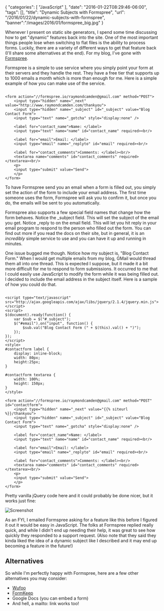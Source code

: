 {
   "categories": [
      "JavaScript"
   ],
   "date": "2016-01-22T08:29:46-06:00",
   "tags": [],
   "title": "Dynamic Subjects with Formspree",
   "url": "/2016/01/22/dynamic-subjects-with-formspree",
   "banner":"/images/2016/01/formspree_big.jpg"
}

Whenever I present on static site generators, I spend some time discussing how to get "dynamic" features back into the site. One of the most important things people lose when switching to flat files is the ability to process forms. Luckily, there are a variety of different ways to get that feature back (I'll share some alternatives at the end). For my blog, I've gone with [Formspree](http://formspree.io/).

<!--more-->

Formspree is a simple to use service where you simply point your form at their servers and they handle the rest. They have a free tier that supports up to 1000 emails a month which is more than enough for me. Here is a simple example of how you can make use of the service.

<pre><code class="language-markup">
&lt;form action=&quot;//formspree.io/raymondcamden@gmail.com&quot; method=&quot;POST&quot;&gt;
	&lt;input type=&quot;hidden&quot; name=&quot;_next&quot; value=&quot;http://www.raymondcamden.com/thankyou&quot;&gt;
	&lt;input type=&quot;hidden&quot; name=&quot;_subject&quot; id=&quot;_subject&quot; value=&quot;Blog Contact Form&quot;&gt;
	&lt;input type=&quot;text&quot; name=&quot;_gotcha&quot; style=&quot;display:none&quot; /&gt;
	
	&lt;label for=&quot;contact_name&quot;&gt;Name: &lt;/label&gt;
	&lt;input type=&quot;text&quot; name=&quot;name&quot; id=&quot;contact_name&quot; required&gt;&lt;br/&gt;
	
	&lt;label for=&quot;email&quot;&gt;Email: &lt;/label&gt;
	&lt;input type=&quot;email&quot; name=&quot;_replyto&quot; id=&quot;email&quot; required&gt;&lt;br/&gt;
	
	&lt;label for=&quot;contact_comments&quot;&gt;Comments: &lt;/label&gt;&lt;br/&gt;
	&lt;textarea name=&quot;comments&quot; id=&quot;contact_comments&quot; required&gt;&lt;/textarea&gt;&lt;br/&gt;
	&lt;p&gt;
	&lt;input type=&quot;submit&quot; value=&quot;Send&quot;&gt;
	&lt;/p&gt;
&lt;/form&gt;
</code></pre>

To have Formspree send you an email when a form is filled out, you simply set the action of the form to include your email address. The first time someone uses the form, Formspree will ask you to confirm it, but once you do, the emails will be sent to you automatically.

Formspree also supports a few special field names that change how the form behaves. Notice the _subject field. This will set the subject of the email you get. Notice _reply to on the email field. This will let you hit reply in your email program to respond to the person who filled out the form. You can find out more if you read the docs on their site, but in general, it is an *incredibly* simple service to use and you can have it up and running in minutes.

One issue bugged me though. Notice how my subject is, "Blog Contact Form." When I would get multiple emails from my blog, GMail would thread them all into one thread. This is expected I suppose, but it made it a bit more difficult for me to respond to form submissions. It occurred to me that I could easily use JavaScript to modify the form while it was being filled out. I decided to include the email address in the subject itself. Here is a sample of how you could do that.

<pre><code class="language-markup">
&lt;script type=&quot;text/javascript&quot; src=&quot;http://ajax.googleapis.com/ajax/libs/jquery/2.1.4/jquery.min.js&quot;&gt;&lt;/script&gt;
&lt;script&gt;
$(document).ready(function() {
	var $sub = $(&quot;#_subject&quot;);
	$(&quot;#email&quot;).on(&quot;input&quot;, function() {
		$sub.val(&quot;Blog Contact Form (&quot; + $(this).val() + &quot;)&quot;);
	});
});
&lt;/script&gt;
&lt;style&gt;
#contactform label {
	display: inline-block;
	width: 80px;
	height:25px;
}

#contactform textarea {
	width: 100%;
	height: 150px;
}			
&lt;/style&gt;
	
&lt;form action=&quot;//formspree.io/raymondcamden@gmail.com&quot; method=&quot;POST&quot; id=&quot;contactform&quot;&gt;
	&lt;input type=&quot;hidden&quot; name=&quot;_next&quot; value=&quot;{{% siteurl %}}/thankyou&quot;&gt;
	&lt;input type=&quot;hidden&quot; name=&quot;_subject&quot; id=&quot;_subject&quot; value=&quot;Blog Contact Form&quot;&gt;
	&lt;input type=&quot;text&quot; name=&quot;_gotcha&quot; style=&quot;display:none&quot; /&gt;
	
	&lt;label for=&quot;contact_name&quot;&gt;Name: &lt;/label&gt;
	&lt;input type=&quot;text&quot; name=&quot;name&quot; id=&quot;contact_name&quot; required&gt;&lt;br/&gt;
	
	&lt;label for=&quot;email&quot;&gt;Email: &lt;/label&gt;
	&lt;input type=&quot;email&quot; name=&quot;_replyto&quot; id=&quot;email&quot; required&gt;&lt;br/&gt;
	
	&lt;label for=&quot;contact_comments&quot;&gt;Comments: &lt;/label&gt;&lt;br/&gt;
	&lt;textarea name=&quot;comments&quot; id=&quot;contact_comments&quot; required&gt;&lt;/textarea&gt;&lt;br/&gt;
	&lt;p&gt;
	&lt;input type=&quot;submit&quot; value=&quot;Send&quot;&gt;
	&lt;/p&gt;
&lt;/form&gt;
</code></pre>

Pretty vanilla jQuery code here and it could probably be done nicer, but it works just fine:

![Screenshot](/images/2016/01/formspree1.png)

As an FYI, I emailed Formspree asking for a feature like this before I figured it out it would be easy in JavaScript. The folks at Formspree replied really quick, and while I didn't end up needing their help, it was great to see how quickly they responded to a support request. (Also note that they said they kinda liked the idea of a dynamic subject like I described and it may end up becoming a feature in the future!)

Alternatives
--

So while I'm perfectly happy with Formspree, here are a few other alternatives you may consider:

* [Wufoo](http://www.wufoo.com/)
* [FormKeep](https://formkeep.com/)
* Google Docs (you can embed a form)
* And hell, a mailto: link works too!
